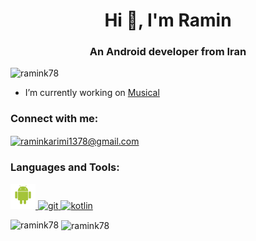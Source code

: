 <h1 align="center">Hi 👋, I'm Ramin</h1>
<h3 align="center">An Android developer from Iran</h3>

<p align="left"> <img src="https://komarev.com/ghpvc/?username=ramink78&label=Profile%20views&color=0e75b6&style=flat-square" alt="ramink78" /> </p>

- I’m currently working on [Musical](https://github.com/Ramink78/Musical)

<h3 align="left">Connect with me:</h3>
<p align="left">
<a href="https://linkedin.com/in/raminkarimi1378@gmail.com" target="blank"><img align="center" src="https://raw.githubusercontent.com/rahuldkjain/github-profile-readme-generator/master/src/images/icons/Social/linked-in-alt.svg" alt="raminkarimi1378@gmail.com" height="30" width="40" /></a>
</p>

<h3 align="left">Languages and Tools:</h3>
<p align="left"> <a href="https://developer.android.com" target="_blank" rel="noreferrer"> <img src="https://raw.githubusercontent.com/devicons/devicon/master/icons/android/android-original-wordmark.svg" alt="android" width="40" height="40"/> </a> <a href="https://git-scm.com/" target="_blank" rel="noreferrer"> <img src="https://www.vectorlogo.zone/logos/git-scm/git-scm-icon.svg" alt="git" width="40" height="40"/> </a> <a href="https://kotlinlang.org" target="_blank" rel="noreferrer"> <img src="https://www.vectorlogo.zone/logos/kotlinlang/kotlinlang-icon.svg" alt="kotlin" width="40" height="40"/> </a> </p>

<p><img align="left" src="https://github-readme-stats.vercel.app/api/top-langs?username=ramink78&show_icons=true&theme=dark&locale=en&layout=compact" alt="ramink78" /></p>

<p>&nbsp;<img align="center" src="https://github-readme-stats.vercel.app/api?username=ramink78&show_icons=true&theme=dark&hide_border=true&locale=en" alt="ramink78" /></p>
